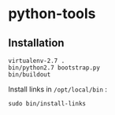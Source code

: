 python-tools
============

Installation
------------

```
virtualenv-2.7 .
bin/python2.7 bootstrap.py
bin/buildout
```

Install links in `/opt/local/bin` :

```
sudo bin/install-links
```
